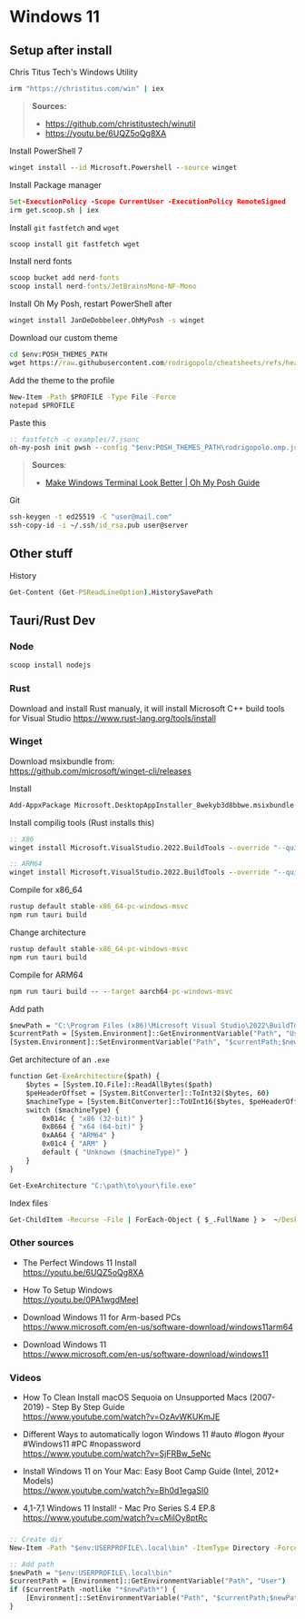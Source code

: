 # Windows 11

## Setup after install

Chris Titus Tech's Windows Utility
```bat
irm "https://christitus.com/win" | iex
```

> **Sources:**
> * https://github.com/christitustech/winutil
> * https://youtu.be/6UQZ5oQg8XA

Install PowerShell 7
```bat
winget install --id Microsoft.Powershell --source winget
```

Install Package manager
```bat
Set-ExecutionPolicy -Scope CurrentUser -ExecutionPolicy RemoteSigned
irm get.scoop.sh | iex
```

Install `git` `fastfetch` and `wget`
```bat
scoop install git fastfetch wget
```

Install nerd fonts
```bat
scoop bucket add nerd-fonts
scoop install nerd-fonts/JetBrainsMono-NF-Mono 
```

Install Oh My Posh, restart PowerShell after
```bat
winget install JanDeDobbeleer.OhMyPosh -s winget
```

Download our custom theme
```bat
cd $env:POSH_THEMES_PATH
wget https://raw.githubusercontent.com/rodrigopolo/cheatsheets/refs/heads/master/rodrigopolo.omp.json -O rodrigopolo.omp.json
```

Add the theme to the profile
```bat
New-Item -Path $PROFILE -Type File -Force
notepad $PROFILE
```

Paste this
```bat
:: fastfetch -c examples/7.jsonc
oh-my-posh init pwsh --config "$env:POSH_THEMES_PATH\rodrigopolo.omp.json" | Invoke-Expression
```
> **Sources**:
> * [Make Windows Terminal Look Better | Oh My Posh Guide](https://youtu.be/G6GbXGo4wo)

Git
```bat
ssh-keygen -t ed25519 -C "user@mail.com"
ssh-copy-id -i ~/.ssh/id_rsa.pub user@server
```

## Other stuff
History
```bat
Get-Content (Get-PSReadLineOption).HistorySavePath
```

## Tauri/Rust Dev

### Node
```bat
scoop install nodejs
```

### Rust
Download and install Rust manualy, it will install Microsoft C++ build tools for Visual Studio
https://www.rust-lang.org/tools/install


### Winget
Download msixbundle from:  
https://github.com/microsoft/winget-cli/releases

Install
```bat
Add-AppxPackage Microsoft.DesktopAppInstaller_8wekyb3d8bbwe.msixbundle
```

Install compilig tools (Rust installs this)
```bat
:: X86
winget install Microsoft.VisualStudio.2022.BuildTools --override "--quiet --add Microsoft.VisualStudio.Workload.VCTools --includeRecommended"

:: ARM64
winget install Microsoft.VisualStudio.2022.BuildTools --override "--quiet --add Microsoft.VisualStudio.Workload.VCTools --add Microsoft.VisualStudio.Component.VC.Tools.ARM64 --includeRecommended"
```

Compile for x86_64
```bat
rustup default stable-x86_64-pc-windows-msvc
npm run tauri build
```

Change architecture
```bat
rustup default stable-x86_64-pc-windows-msvc
npm run tauri build
```

Compile for ARM64
```bat
npm run tauri build -- --target aarch64-pc-windows-msvc
```

Add path
```bat
$newPath = "C:\Program Files (x86)\Microsoft Visual Studio\2022\BuildTools\VC\Tools\MSVC\14.44.35207\bin\Hostarm64\arm64"
$currentPath = [System.Environment]::GetEnvironmentVariable("Path", "User")
[System.Environment]::SetEnvironmentVariable("Path", "$currentPath;$newPath", "User")
```

Get architecture of an `.exe`
```bat
function Get-ExeArchitecture($path) {
    $bytes = [System.IO.File]::ReadAllBytes($path)
    $peHeaderOffset = [System.BitConverter]::ToInt32($bytes, 60)
    $machineType = [System.BitConverter]::ToUInt16($bytes, $peHeaderOffset + 4)
    switch ($machineType) {
        0x014c { "x86 (32-bit)" }
        0x8664 { "x64 (64-bit)" }
        0xAA64 { "ARM64" }
        0x01c4 { "ARM" }
        default { "Unknown ($machineType)" }
    }
}

Get-ExeArchitecture "C:\path\to\your\file.exe"
```

Index files
```bat
Get-ChildItem -Recurse -File | ForEach-Object { $_.FullName } >  ~/Desktop/allfiles.txt
```

### Other sources
* The Perfect Windows 11 Install  
https://youtu.be/6UQZ5oQg8XA

* How To Setup Windows  
https://youtu.be/0PA1wgdMeeI

* Download Windows 11 for Arm-based PCs  
https://www.microsoft.com/en-us/software-download/windows11arm64

* Download Windows 11  
https://www.microsoft.com/en-us/software-download/windows11


### Videos

* How To Clean Install macOS Sequoia on Unsupported Macs (2007-2019) - Step By Step Guide  
  https://www.youtube.com/watch?v=OzAvWKUKmJE

* Different Ways to automatically logon Windows 11 #auto #logon #your #Windows11 #PC #nopassword  
  https://www.youtube.com/watch?v=SjFRBw_5eNc

* Install Windows 11 on Your Mac: Easy Boot Camp Guide (Intel, 2012+ Models)  
  https://www.youtube.com/watch?v=Bh0d1egaSI0

* 4,1-7,1 Windows 11 Install! - Mac Pro Series S.4 EP.8  
  https://www.youtube.com/watch?v=cMiIOy8ptRc

### 
```bat
:: Create dir
New-Item -Path "$env:USERPROFILE\.local\bin" -ItemType Directory -Force

:: Add path
$newPath = "$env:USERPROFILE\.local\bin"
$currentPath = [Environment]::GetEnvironmentVariable("Path", "User")
if ($currentPath -notlike "*$newPath*") {
    [Environment]::SetEnvironmentVariable("Path", "$currentPath;$newPath", "User")
}
```